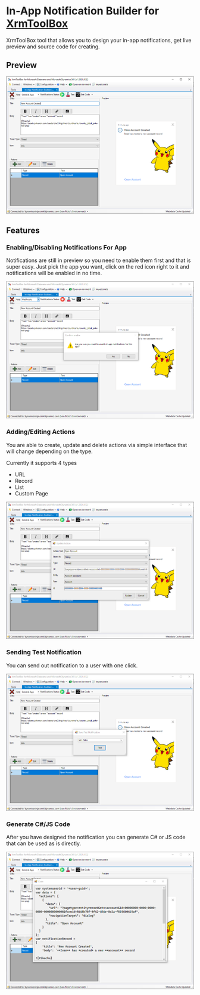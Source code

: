 # In-App Notification Builder for [XrmToolBox](http://www.xrmtoolbox.com)

XrmToolBox tool that allows you to design your in-app notifications, get live preview and source code for creating.

## Preview

![ianb-1](docs/img/ianb-1.png)

## Features

### Enabling/Disabling Notifications For App

Notifications are still in preview so you need to enable them first and that is super easy. Just pick the app you want, click on the red icon right to it and notifications will be enabled in no time.

![ianb-5](docs/img/ianb-5.png)

### Adding/Editing Actions

You are able to create, update and delete actions via simple interface that will change depending on the type.

Currently it supports 4 types

- URL
- Record
- List
- Custom Page

![ianb-2](docs/img/ianb-2.png)

### Sending Test Notification

You can send out notification to a user with one click.

![ianb-3](docs/img/ianb-3.png)

### Generate C#/JS Code

After you have designed the notification you can generate C# or JS code that can be used as is directly.

![ianb-4](docs/img/ianb-4.png)